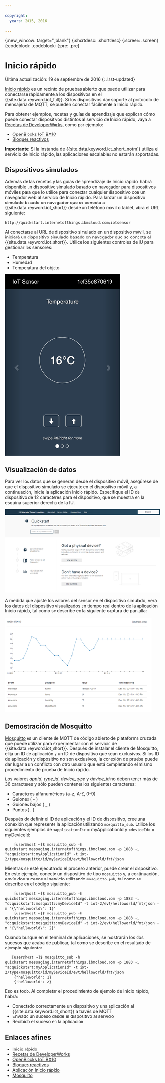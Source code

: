 ```yaml
---

copyright:
  years: 2015, 2016

---
```


{:new_window: target="_blank"}
{:shortdesc: .shortdesc}
{:screen: .screen}
{:codeblock: .codeblock}
{:pre: .pre}

# Inicio rápido

Última actualización: 19 de septiembre de 2016
{: .last-updated}


[Inicio rápido](https://quickstart.internetofthings.ibmcloud.com/#/) es un recinto de pruebas abierto que puede utilizar para conectarse rápidamente a los dispositivos en el {{site.data.keyword.iot_full}}. Si los dispositivos dan soporte al protocolo de mensajería de MQTT, se pueden conectar fácilmente a Inicio rápido.

Para obtener ejemplos, recetas y guías de aprendizaje que explican cómo puede conectar dispositivos distintos al servicio de Inicio rápido, vaya a [Recetas de DeveloperWorks](https://developer.ibm.com/recipes/), como por ejemplo:

- [OpenBlocks IoT BX1G](https://developer.ibm.com/recipes/tutorials/openblocks-iot-bx1g-for-iot-foundation-quickstart/)
- [Bloques reactivos](https://developer.ibm.com/recipes/tutorials/reactive-blocks-and-java-to-iot-foundation-part-1-quickstart/)


**Importante:** Si la instancia de {{site.data.keyword.iot_short_notm}} utiliza el servicio de Inicio rápido, las aplicaciones escalables no estarán soportadas.

## Dispositivos simulados

Además de las recetas y las guías de aprendizaje de Inicio rápido, habrá disponible un dispositivo simulado basado en navegador para dispositivos móviles para que lo utilice para conectar cualquier dispositivo con un navegador web al servicio de Inicio rápido. Para lanzar un dispositivo simulado basado en navegador que se conecta a {{site.data.keyword.iot_short}} desde un teléfono móvil o tablet, abra el URL siguiente:

```
http://quickstart.internetofthings.ibmcloud.com/iotsensor
```

Al conectarse al URL de dispositivo simulado en un dispositivo móvil, se iniciará un dispositivo simulado basado en navegador que se conecta al {{site.data.keyword.iot_short}}. Utilice los siguientes controles de IU para gestionar los sensores:

- Temperatura
- Humedad
- Temperatura del objeto


![imagen](iotsensor.png)

## Visualización de datos

Para ver los datos que se generan desde el dispositivo móvil, asegúrese de que el dispositivo simulado se ejecute en el dispositivo móvil y, a continuación, inicie la aplicación Inicio rápido. Especifique el ID de dispositivo de 12 caracteres para el dispositivo, que se muestra en la esquina superior derecha de la IU.

![imagen](quickstart.png)

A medida que ajuste los valores del sensor en el dispositivo simulado, verá los datos del dispositivo visualizados en tiempo real dentro de la aplicación Inicio rápido, tal como se describe en la siguiente captura de pantalla:

![imagen](iotsensor_data.png)


## Demostración de Mosquitto

[Mosquitto](http://mosquitto.org/) es un cliente de MQTT de código abierto de plataforma cruzada que puede utilizar para experimentar con el servicio de {{site.data.keyword.iot_short}}. Después de instalar el cliente de Mosquitto, elija un ID de aplicación y un ID de dispositivo que sean exclusivos. Si los ID de aplicación y dispositivo no son exclusivos, la conexión de prueba puede dar lugar a un conflicto con otro usuario que está completando el mismo procedimiento de prueba de Inicio rápido.

Los valores *appId*, *type_id*, *device_type* y *device_id* no deben tener más de 36 caracteres y sólo pueden contener los siguientes caracteres:
- Caracteres alfanuméricos (a-z, A-Z, 0-9)
- Guiones ( - )
- Guiones bajos ( _ )
- Puntos ( . )

Después de definir el ID de aplicación y el ID de dispositivo, cree una conexión que represente la aplicación utilizando `mosquitto_sub`. Utilice los siguientes ejemplos de `<applicationId>` = myApplicationId y `<deviceId>` = myDeviceId:
```
    [user@host ~]$ mosquitto_sub -h quickstart.messaging.internetofthings.ibmcloud.com -p 1883 -i "a:quickstart:myApplicationId" -t iot-2/type/mosquitto/id/myDeviceId/evt/helloworld/fmt/json

```

Mientras se esté ejecutando el proceso anterior, puede crear el dispositivo. En este ejemplo, conecte un dispositivo de tipo `mosquitto` y, a continuación, envíe dos sucesos al servicio utilizando `mosquitto_pub`, tal como se describe en el código siguiente:

```
    [user@host ~]$ mosquitto_pub -h quickstart.messaging.internetofthings.ibmcloud.com -p 1883 -i "d:quickstart:mosquitto:myDeviceId" -t iot-2/evt/helloworld/fmt/json -m "{\"helloworld\": 1}"
    [user@host ~]$ mosquitto_pub -h quickstart.messaging.internetofthings.ibmcloud.com -p 1883 -i "d:quickstart:mosquitto:myDeviceId" -t iot-2/evt/helloworld/fmt/json -m "{\"helloworld\": 2}"
```
Cuando busque en el terminal de aplicaciones, se mostrarán los dos sucesos que acaba de publicar, tal como se describe en el resultado de ejemplo siguiente:
```
   [user@host ~]$ mosquitto_sub -h quickstart.messaging.internetofthings.ibmcloud.com -p 1883 -i "a:quickstart:myApplicationId" -t iot-2/type/mosquitto/id/myDeviceId/evt/helloworld/fmt/json
    {"helloworld": 1}
    {"helloworld": 2}
```

Eso es todo. Al completar el procedimiento de ejemplo de Inicio rápido, habrá:
- Conectado correctamente un dispositivo y una aplicación al {{site.data.keyword.iot_short}} a través de MQTT
- Enviado un suceso desde el dispositivo al servicio
- Recibido el suceso en la aplicación


## Enlaces afines

- [Inicio rápido](https://quickstart.internetofthings.ibmcloud.com)
- [Recetas de DeveloperWorks](https://developer.ibm.com/recipes)
- [OpenBlocks IoT BX1G](https://developer.ibm.com/recipes/tutorials/openblocks-iot-bx1g-for-iot-foundation-quickstart/)
- [Bloques reactivos](https://developer.ibm.com/recipes/tutorials/reactive-blocks-and-java-to-iot-foundation-part-1-quickstart/)
- [Aplicación Inicio rápido](http://quickstart.internetofthings.ibmcloud.com)
- [Mosquitto](http://mosquitto.org/)
